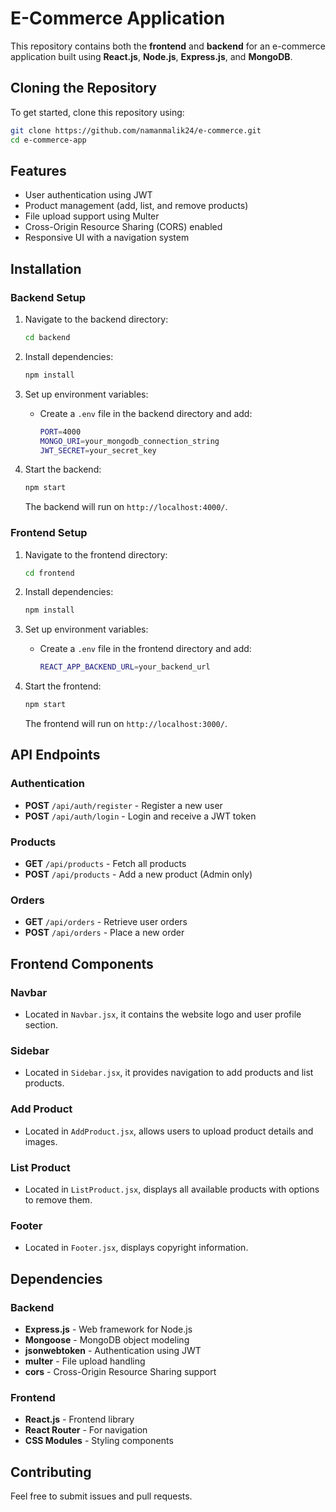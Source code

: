 # E-Commerce Application

This repository contains both the **frontend** and **backend** for an e-commerce application built using **React.js**, **Node.js**, **Express.js**, and **MongoDB**.

## Cloning the Repository

To get started, clone this repository using:

```sh
git clone https://github.com/namanmalik24/e-commerce.git
cd e-commerce-app
```

## Features

- User authentication using JWT
- Product management (add, list, and remove products)
- File upload support using Multer
- Cross-Origin Resource Sharing (CORS) enabled
- Responsive UI with a navigation system

## Installation

### Backend Setup

1. Navigate to the backend directory:

   ```sh
   cd backend
   ```

2. Install dependencies:

   ```sh
   npm install
   ```

3. Set up environment variables:

   - Create a `.env` file in the backend directory and add:
     ```sh
     PORT=4000
     MONGO_URI=your_mongodb_connection_string
     JWT_SECRET=your_secret_key
     ```

4. Start the backend:
   ```sh
   npm start
   ```
   The backend will run on `http://localhost:4000/`.

### Frontend Setup

1. Navigate to the frontend directory:

   ```sh
   cd frontend
   ```

2. Install dependencies:

   ```sh
   npm install
   ```

3. Set up environment variables:

   - Create a `.env` file in the frontend directory and add:
     ```sh
     REACT_APP_BACKEND_URL=your_backend_url
     ```

4. Start the frontend:
   ```sh
   npm start
   ```
   The frontend will run on `http://localhost:3000/`.

## API Endpoints

### Authentication

- **POST** `/api/auth/register` - Register a new user
- **POST** `/api/auth/login` - Login and receive a JWT token

### Products

- **GET** `/api/products` - Fetch all products
- **POST** `/api/products` - Add a new product (Admin only)

### Orders

- **GET** `/api/orders` - Retrieve user orders
- **POST** `/api/orders` - Place a new order

## Frontend Components

### Navbar

- Located in `Navbar.jsx`, it contains the website logo and user profile section.

### Sidebar

- Located in `Sidebar.jsx`, it provides navigation to add products and list products.

### Add Product

- Located in `AddProduct.jsx`, allows users to upload product details and images.

### List Product

- Located in `ListProduct.jsx`, displays all available products with options to remove them.

### Footer

- Located in `Footer.jsx`, displays copyright information.

## Dependencies

### Backend

- **Express.js** - Web framework for Node.js
- **Mongoose** - MongoDB object modeling
- **jsonwebtoken** - Authentication using JWT
- **multer** - File upload handling
- **cors** - Cross-Origin Resource Sharing support

### Frontend

- **React.js** - Frontend library
- **React Router** - For navigation
- **CSS Modules** - Styling components

## Contributing

Feel free to submit issues and pull requests.
